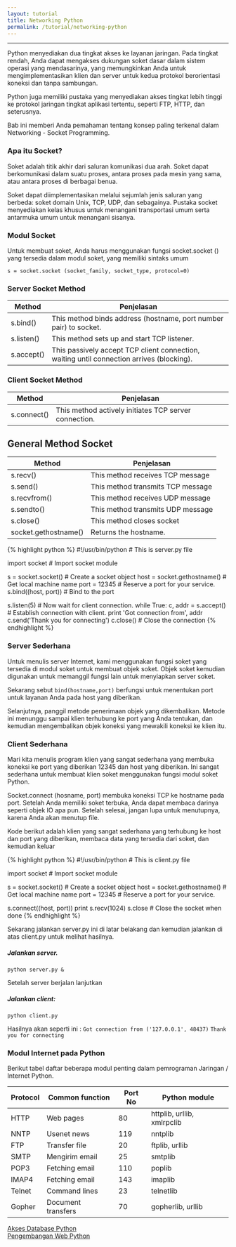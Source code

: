 ```yaml
---
layout: tutorial
title: Networking Python
permalink: /tutorial/networking-python
---
```


---

Python menyediakan dua tingkat akses ke layanan jaringan. Pada tingkat rendah, Anda dapat mengakses dukungan soket dasar dalam sistem operasi yang mendasarinya, yang memungkinkan Anda untuk mengimplementasikan klien dan server untuk kedua protokol berorientasi koneksi dan tanpa sambungan.

Python juga memiliki pustaka yang menyediakan akses tingkat lebih tinggi ke protokol jaringan tingkat aplikasi tertentu, seperti FTP, HTTP, dan seterusnya.

Bab ini memberi Anda pemahaman tentang konsep paling terkenal dalam Networking - Socket Programming.

### Apa itu Socket?

Soket adalah titik akhir dari saluran komunikasi dua arah. Soket dapat berkomunikasi dalam suatu proses, antara proses pada mesin yang sama, atau antara proses di berbagai benua.

Soket dapat diimplementasikan melalui sejumlah jenis saluran yang berbeda: soket domain Unix, TCP, UDP, dan sebagainya. Pustaka socket menyediakan kelas khusus untuk menangani transportasi umum serta antarmuka umum untuk menangani sisanya.

### Modul Socket

Untuk membuat soket, Anda harus menggunakan fungsi socket.socket () yang tersedia dalam modul soket, yang memiliki sintaks umum

`s = socket.socket (socket_family, socket_type, protocol=0)`

### Server Socket Method

 | Method  | Penjelasan |
 | --- | --- |
 | s.bind() |   This method binds address (hostname, port number pair) to socket. | 
 | s.listen()  | This method sets up and start TCP listener. | 
 | s.accept()  | This passively accept TCP client connection, waiting until connection arrives (blocking). | 

### Client Socket Method

 | Method  | Penjelasan |
 | --- | --- |
 |s.connect() | This method actively initiates TCP server connection.|
 
## General Method Socket 

 | Method  | Penjelasan |
 | --- | --- |
| s.recv() |  This method receives TCP message | 
| s.send() |  This method transmits TCP message | 
| s.recvfrom()  | This method receives UDP message | 
| s.sendto()  | This method transmits UDP message | 
| s.close()  | This method closes socket | 
| socket.gethostname()  | Returns the hostname. | 

{% highlight python %}
#!/usr/bin/python           # This is server.py file

import socket               # Import socket module

s = socket.socket()         # Create a socket object
host = socket.gethostname() # Get local machine name
port = 12345                # Reserve a port for your service.
s.bind((host, port))        # Bind to the port

s.listen(5)                 # Now wait for client connection.
while True:
   c, addr = s.accept()     # Establish connection with client.
   print 'Got connection from', addr
   c.send('Thank you for connecting')
   c.close()                # Close the connection
{% endhighlight %}
   
   
### Server Sederhana

Untuk menulis server Internet, kami menggunakan fungsi soket yang tersedia di modul soket untuk membuat objek soket. Objek soket kemudian digunakan untuk memanggil fungsi lain untuk menyiapkan server soket.

Sekarang sebut `bind(hostname,port)` berfungsi untuk menentukan port untuk layanan Anda pada host yang diberikan.

Selanjutnya, panggil metode penerimaan objek yang dikembalikan. Metode ini menunggu sampai klien terhubung ke port yang Anda tentukan, dan kemudian mengembalikan objek koneksi yang mewakili koneksi ke klien itu.

### Client Sederhana

Mari kita menulis program klien yang sangat sederhana yang membuka koneksi ke port yang diberikan 12345 dan host yang diberikan. Ini sangat sederhana untuk membuat klien soket menggunakan fungsi modul soket Python.

Socket.connect (hosname, port) membuka koneksi TCP ke hostname pada port. Setelah Anda memiliki soket terbuka, Anda dapat membaca darinya seperti objek IO apa pun. Setelah selesai, jangan lupa untuk menutupnya, karena Anda akan menutup file.

Kode berikut adalah klien yang sangat sederhana yang terhubung ke host dan port yang diberikan, membaca data yang tersedia dari soket, dan kemudian keluar

{% highlight python %}
#!/usr/bin/python           # This is client.py file

import socket               # Import socket module

s = socket.socket()         # Create a socket object
host = socket.gethostname() # Get local machine name
port = 12345                # Reserve a port for your service.

s.connect((host, port))
print s.recv(1024)
s.close                     # Close the socket when done
{% endhighlight %}

Sekarang jalankan server.py ini di latar belakang dan kemudian jalankan di atas client.py untuk melihat hasilnya.

##### Jalankan server.
`python server.py &`

Setelah server berjalan lanjutkan

##### Jalankan client:
`python client.py`

Hasilnya akan seperti ini :
`Got connection from ('127.0.0.1', 48437)`
`Thank you for connecting`

### Modul Internet pada Python

Berikut tabel daftar beberapa modul penting dalam pemrograman Jaringan / Internet Python.

 | Protocol	 | Common function | 	Port No	 | Python module | 
 | --- | --- | --- | --- |
 | HTTP | 	Web pages | 	80 | 	httplib, urllib, xmlrpclib | 
 | NNTP	 | Usenet news	 | 119 | 	nntplib | 
 | FTP	 | Transfer file | 	20 | 	ftplib, urllib | 
 | SMTP	 | Mengirim email | 	25 | 	smtplib | 
 | POP3	 | Fetching email | 	110 | 	poplib | 
 | IMAP4 | 	Fetching email | 	143	 | imaplib | 
 | Telnet | 	Command lines | 	23 | 	telnetlib | 
 | Gopher | 	Document transfers | 	70	 | gopherlib, urllib | 

<div class="row navigation-tutorial">
    <div class="col-md-6 prev-tutorial">
        <a href="/tutorial/akses-database-python"><i class="fas fa-arrow-circle-left"></i>Akses Database Python</a>
    </div>
    <div class="col-md-6 next-tutorial">
        <a href="/tutorial/pengembangan-web-python" class="hoverable">Pengembangan Web Python<i class="fas fa-arrow-circle-right"></i></a>
    </div>
</div>
